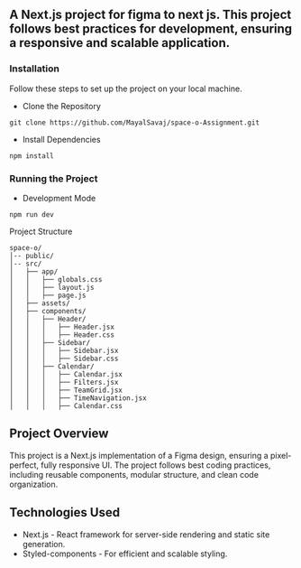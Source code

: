 ## A Next.js project for figma to next js. This project follows best practices for development, ensuring a responsive and scalable application.

### Installation

Follow these steps to set up the project on your local machine.

- Clone the Repository
``` 
git clone https://github.com/MayalSavaj/space-o-Assignment.git
```

- Install Dependencies
```
npm install
```

### Running the Project 

- Development Mode
```
npm run dev
```


Project Structure
```
space-o/  
│-- public/  
│-- src/  
│   ├── app/  
│   │   ├── globals.css  
│   │   ├── layout.js  
│   │   ├── page.js  
│   ├── assets/  
│   ├── components/  
│   │   ├── Header/  
│   │   │   ├── Header.jsx  
│   │   │   ├── Header.css  
│   │   ├── Sidebar/  
│   │   │   ├── Sidebar.jsx  
│   │   │   ├── Sidebar.css  
│   │   ├── Calendar/  
│   │   │   ├── Calendar.jsx  
│   │   │   ├── Filters.jsx  
│   │   │   ├── TeamGrid.jsx  
│   │   │   ├── TimeNavigation.jsx  
│   │   │   ├── Calendar.css  
```

## Project Overview 

This project is a Next.js implementation of a Figma design, ensuring a pixel-perfect, fully responsive UI. The project follows best coding practices, including reusable components, modular structure, and clean code organization.

## Technologies Used

- Next.js - React framework for server-side rendering and static site generation.
- Styled-components - For efficient and scalable styling.





